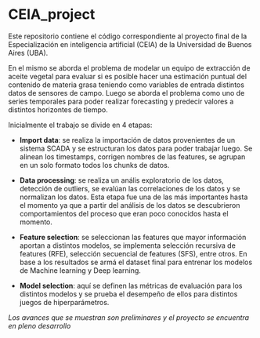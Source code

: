 # CEIA_project


Este repositorio contiene el código correspondiente al proyecto final de la Especialización en inteligencia artificial (CEIA) de la Universidad de Buenos Aires (UBA).

En el mismo se aborda el problema de modelar un equipo de extracción de aceite vegetal para evaluar si es posible hacer una estimación puntual del contenido de materia grasa teniendo como variables de entrada distintos datos de sensores de campo. Luego se aborda el problema como uno de series temporales para poder realizar forecasting y predecir valores a distintos horizontes de tiempo.

Inicialmente el trabajo se divide en 4 etapas:
* **Import data**: se realiza la importación de datos provenientes de un sistema SCADA y se estructuran los datos para poder trabajar luego. Se alinean los timestamps, corrigen nombres de las features, se agrupan en un solo formato todos los chunks de datos.

* **Data processing**: se realiza un anális exploratorio de los datos, detección de outliers, se evalúan las correlaciones de los datos y se normalizan los datos.
Esta etapa fue una de las más importantes hasta el momento ya que a partir del análisis de los datos se descubrieron comportamientos del proceso que eran poco conocidos hasta el momento.

* **Feature selection**: se seleccionan las features que mayor información aportan a distintos modelos, se implementa selección recursiva de features (RFE), selección secuencial de features (SFS), entre otros. En base a los resultados se armá el dataset final para entrenar los modelos de Machine learning y Deep learning.

* **Model selection**: aquí se definen las métricas de evaluación para los distintos modelos y se prueba el desempeño de ellos para distintos juegos de hiperparámetros. 


*Los avances que se muestran son preliminares y el proyecto se encuentra en pleno desarrollo*




